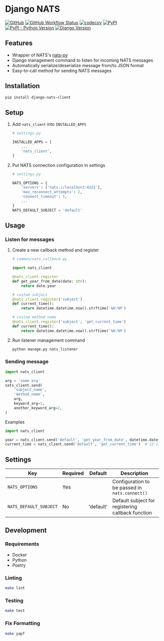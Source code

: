 # Django NATS

[![GitHub](https://img.shields.io/github/license/C0D1UM/django-nats-client)](https://github.com/C0D1UM/django-nats-client/blob/main/LICENSE)
[![GitHub Workflow Status](https://img.shields.io/github/workflow/status/C0D1UM/django-nats-client/CI)](https://github.com/C0D1UM/django-nats-client/actions/workflows/ci.yml)
[![codecov](https://codecov.io/gh/C0D1UM/django-nats-client/branch/main/graph/badge.svg?token=PN19DJ3SDF)](https://codecov.io/gh/C0D1UM/django-nats-client)
[![PyPI](https://img.shields.io/pypi/v/django-nats-client)](https://pypi.org/project/django-nats-client/)  
[![PyPI - Python Version](https://img.shields.io/pypi/pyversions/django-nats-client)](https://github.com/C0D1UM/django-nats-client)
[![Django Version](https://img.shields.io/badge/django-3.1%20%7C%203.2%20%7C%204.0%20%7C%204.1-blue)](https://github.com/C0D1UM/django-nats-client)

## Features

- Wrapper of NATS's [nats-py](https://github.com/nats-io/nats.py)
- Django management command to listen for incoming NATS messages
- Automatically serialize/deserialize message from/to JSON format
- Easy-to-call method for sending NATS messages

## Installation

```bash
pip install django-nats-client
```

## Setup

1. Add `nats_client` into `INSTALLED_APPS`

   ```python
   # settings.py

   INSTALLED_APPS = [
       ...
       'nats_client',
   ]
   ```

3. Put NATS connection configuration in settings

   ```python
   # settings.py

   NATS_OPTIONS = {
       'servers': ['nats://localhost:4222'],
       'max_reconnect_attempts': 2,
       'connect_timeout': 1,
       ...
   }
   NATS_DEFAULT_SUBJECT = 'default'
   ```

## Usage

### Listen for messages

1. Create a new callback method and register

   ```python
   # common/nats_callback.py

   import nats_client

   @nats_client.register
   def get_year_from_date(date: str):
       return date.year

   # custom subject
   @nats_client.register('subject')
   def current_time():
       return datetime.datetime.now().strftime('%H:%M')

   # custom method name
   @nats_client.register('subject', 'get_current_time')
   def current_time():
       return datetime.datetime.now().strftime('%H:%M')
   ```

2. Run listener management command

   ```bash
   python manage.py nats_listener
   ```

### Sending message

```python
import nats_client

arg = 'some arg'
nats_client.send(
    'subject_name',
    'method_name',
    arg,
    keyword_arg=1,
    another_keyword_arg=2,
)
```

Examples

```python
import nats_client

year = nats_client.send('default', 'get_year_from_date', datetime.date(2022, 1, 1))  # 2022
current_time = nats_client.send('default', 'get_current_time')  # 12:11
```

## Settings

| Key                    | Required | Default   | Description                                       |
|------------------------|----------|-----------|---------------------------------------------------|
| `NATS_OPTIONS`         | Yes      |           | Configuration to be passed in `nats.connect()`    |
| `NATS_DEFAULT_SUBJECT` | No       | 'default' | Default subject for registering callback function |

## Development

### Requirements

- Docker
- Python
- Poetry

### Linting

```bash
make lint
```

### Testing

```bash
make test
```

### Fix Formatting

```bash
make yapf
```
